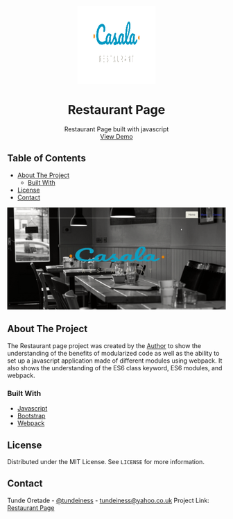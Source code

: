 
<!-- PROJECT LOGO -->
<br />
<p align="center">
  <a href="#">
    <img src="/img/logo-3.png" alt="Restaurant Logo" width="180" height="180">
  </a>

  <h1 align="center">Restaurant Page</h1>

  <p align="center">
    Restaurant Page built with javascript
    <br />
    <a href="https://tundeiness.github.io/Restaurant/">View Demo</a>
  </p>
</p>

## Table of Contents

  - [About The Project](#about-the-project)
    - [Built With](#built-with)
  - [License](#license)
  - [Contact](#contact)

![Restaurant Page](https://github.com/tundeiness/Restaurant/blob/feature/img/Restaurant.gif)
<!-- ABOUT THE PROJECT -->
## About The Project

The Restaurant page project was created by the [Author](https://www.linkedin.com/in/tunde-oretade/) to show the understanding of the benefits of
modularized code as well as the ability to set up a javascript application made
of different modules using webpack. It also shows the understanding of the ES6
class keyword, ES6 modules, and webpack.


### Built With
* [Javascript](https://babeljs.io/)
* [Bootstrap](https://getbootstrap.com)
* [Webpack](https://webpack.js.org/guides/getting-started/#using-a-configuration)


<!-- LICENSE -->
## License

Distributed under the MIT License. See `LICENSE` for more information.

<!-- CONTACT -->
## Contact

Tunde Oretade - [@tundeiness](https://twitter.com/tundeiness) - tundeiness@yahoo.co.uk
Project Link: [Restaurant Page](https://github.com/tundeiness/Restaurant/tree/feature)

